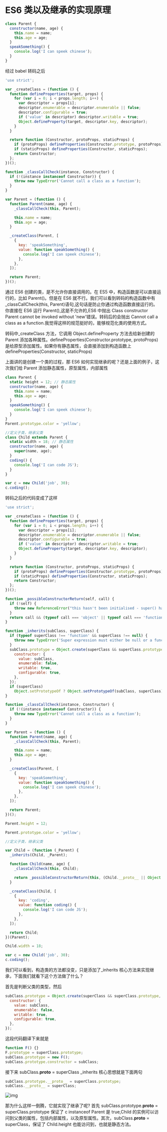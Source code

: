 # ES6 类以及继承的实现原理

```js
class Parent {
  constructor(name, age) {
    this.name = name;
    this.age = age;
  }
  speakSomething() {
    console.log('I can speek chinese');
  }
}
```

经过 babel 转码之后

```js
'use strict';

var _createClass = (function () {
  function defineProperties(target, props) {
    for (var i = 0; i < props.length; i++) {
      var descriptor = props[i];
      descriptor.enumerable = descriptor.enumerable || false;
      descriptor.configurable = true;
      if ('value' in descriptor) descriptor.writable = true;
      Object.defineProperty(target, descriptor.key, descriptor);
    }
  }

  return function (Constructor, protoProps, staticProps) {
    if (protoProps) defineProperties(Constructor.prototype, protoProps);
    if (staticProps) defineProperties(Constructor, staticProps);
    return Constructor;
  };
})();

function _classCallCheck(instance, Constructor) {
  if (!(instance instanceof Constructor)) {
    throw new TypeError('Cannot call a class as a function');
  }
}

var Parent = (function () {
  function Parent(name, age) {
    _classCallCheck(this, Parent);

    this.name = name;
    this.age = age;
  }

  _createClass(Parent, [
    {
      key: 'speakSomething',
      value: function speakSomething() {
        console.log('I can speek chinese');
      },
    },
  ]);

  return Parent;
})();
```

通过 ES6 创建的类，是不允许你直接调用的。在 ES5 中，构造函数是可以直接运行的，比如 Parent()。但是在 ES6 就不行。我们可以看到转码的构造函数中有\_classCallCheck(this, Parent)语句,这句话是防止你通过构造函数直接运行的。你直接在 ES6 运行 Parent(),这是不允许的,ES6 中抛出 Class constructor Parent cannot be invoked without 'new'错误。转码后的会抛出 Cannot call a class as a function.我觉得这样的规范挺好的，能够规范化类的使用方式。

转码中\_createClass 方法，它调用 Object.defineProperty 方法去给新创建的 Parent 添加各种属性。defineProperties(Constructor.prototype, protoProps)是给原型添加属性。如果你有静态属性，会直接添加到构造函数上 defineProperties(Constructor, staticProps)

上面讲的是创建一个类的过程，那 ES6 如何实现继承的呢？还是上面的例子，这次我们给 Parent 添加静态属性，原型属性，内部属性

```js
class Parent {
  static height = 12; // 静态属性
  constructor(name, age) {
    this.name = name;
    this.age = age;
  }
  speakSomething() {
    console.log('I can speek chinese');
  }
}
Parent.prototype.color = 'yellow';

//定义子类，继承父类
class Child extends Parent {
  static width = 18; // 静态属性
  constructor(name, age) {
    super(name, age);
  }
  coding() {
    console.log('I can code JS');
  }
}

var c = new Child('job', 30);
c.coding();
```

转码之后的代码变成了这样

```js
'use strict';

var _createClass = (function () {
  function defineProperties(target, props) {
    for (var i = 0; i < props.length; i++) {
      var descriptor = props[i];
      descriptor.enumerable = descriptor.enumerable || false;
      descriptor.configurable = true;
      if ('value' in descriptor) descriptor.writable = true;
      Object.defineProperty(target, descriptor.key, descriptor);
    }
  }

  return function (Constructor, protoProps, staticProps) {
    if (protoProps) defineProperties(Constructor.prototype, protoProps);
    if (staticProps) defineProperties(Constructor, staticProps);
    return Constructor;
  };
})();

function _possibleConstructorReturn(self, call) {
  if (!self) {
    throw new ReferenceError("this hasn't been initialised - super() hasn't been called");
  }
  return call && (typeof call === 'object' || typeof call === 'function') ? call : self;
}

function _inherits(subClass, superClass) {
  if (typeof superClass !== 'function' && superClass !== null) {
    throw new TypeError('Super expression must either be null or a function, not ' + typeof superClass);
  }
  subClass.prototype = Object.create(superClass && superClass.prototype, {
    constructor: {
      value: subClass,
      enumerable: false,
      writable: true,
      configurable: true,
    },
  });
  if (superClass)
    Object.setPrototypeOf ? Object.setPrototypeOf(subClass, superClass) : (subClass.__proto__ = superClass);
}

function _classCallCheck(instance, Constructor) {
  if (!(instance instanceof Constructor)) {
    throw new TypeError('Cannot call a class as a function');
  }
}

var Parent = (function () {
  function Parent(name, age) {
    _classCallCheck(this, Parent);

    this.name = name;
    this.age = age;
  }

  _createClass(Parent, [
    {
      key: 'speakSomething',
      value: function speakSomething() {
        console.log('I can speek chinese');
      },
    },
  ]);

  return Parent;
})();

Parent.height = 12;

Parent.prototype.color = 'yellow';

//定义子类，继承父类

var Child = (function (_Parent) {
  _inherits(Child, _Parent);

  function Child(name, age) {
    _classCallCheck(this, Child);

    return _possibleConstructorReturn(this, (Child.__proto__ || Object.getPrototypeOf(Child)).call(this, name, age));
  }

  _createClass(Child, [
    {
      key: 'coding',
      value: function coding() {
        console.log('I can code JS');
      },
    },
  ]);

  return Child;
})(Parent);

Child.width = 18;

var c = new Child('job', 30);
c.coding();
```

我们可以看到，构造类的方法都没变，只是添加了\_inherits 核心方法来实现继承，下面我们就看下这个方法做了什么？

首先是判断父类的类型，然后

```js
subClass.prototype = Object.create(superClass && superClass.prototype, {
  constructor: {
    value: subClass,
    enumerable: false,
    writable: true,
    configurable: true,
  },
});
```

这段代码翻译下来就是

```js
function F() {}
F.prototype = superClass.prototype;
subClass.prototype = new F();
subClass.prototype.constructor = subClass;
```

接下来 subClass.**proto** = superClass
\_inherits 核心思想就是下面两句

```js
subClass.prototype.__proto__ = superClass.prototype;
subClass.__proto__ = superClass;
```

![img](https://segmentfault.com/img/remote/1460000014798805?w=802&h=502)

那为什么这样一倒腾，它就实现了继承了呢?
首先 subClass.prototype.**proto** = superClass.prototype 保证了 c instanceof Parent 是 true,Child 的实例可以访问到父类的属性，包括内部属性，以及原型属性。其次，subClass.**proto** = superClass，保证了 Child.height 也能访问到，也就是静态方法。
